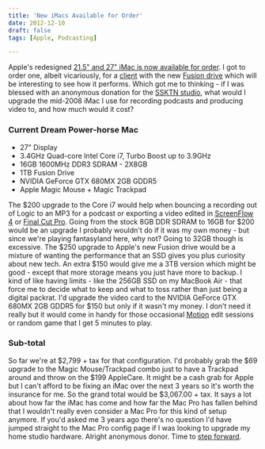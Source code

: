 ```yaml
---
title: 'New iMacs Available for Order'
date: 2012-12-10
draft: false
tags: [Apple, Podcasting]

---
```


Apple's redesigned [21.5" and 27" iMac is now available for order](http://www.apple.com/ca/imac/). I got to order one, albeit vicariously, for a [client](http://lemonproductions.ca) with the new [Fusion drive](http://www.apple.com/ca/imac/performance/) which will be interesting to see how it performs. Which got me to thinking - if I was blessed with an anonymous donation for the [SSKTN studio](http://ssktn.com), what would I upgrade the mid-2008 iMac I use for recording podcasts and producing video to, and how much would it cost?

### Current Dream Power-horse Mac

*   27" Display
*   3.4GHz Quad-core Intel Core i7, Turbo Boost up to 3.9GHz
*   16GB 1600MHz DDR3 SDRAM - 2X8GB
*   1TB Fusion Drive
*   NVIDIA GeForce GTX 680MX 2GB GDDR5
*   Apple Magic Mouse + Magic Trackpad

The $200 upgrade to the Core i7 would help when bouncing a recording out of Logic to an MP3 for a podcast or exporting a video edited in [ScreenFlow 4](http://target.georiot.com/Proxy.ashx?grid=9646&id=6PFrOqNV4B8&offerid=162397&type=3&subid=0&tmpid=3664&RD_PARM1=https%253A%252F%252Fitunes.apple.com%252Fca%252Fapp%252Fscreenflow-4%252Fid573279886%253Fmt%253D12%2526uo%253D4%2526partnerId%253D30) or [Final Cut Pro](http://target.georiot.com/Proxy.ashx?grid=9646&id=6PFrOqNV4B8&offerid=162397&type=3&subid=0&tmpid=3664&RD_PARM1=https%253A%252F%252Fitunes.apple.com%252Fca%252Fapp%252Ffinal-cut-pro%252Fid424389933%253Fmt%253D12%2526uo%253D4%2526partnerId%253D30). Going from the stock 8GB DDR SDRAM to 16GB for $200 would be an upgrade I probably wouldn't do if it was my own money - but since we're playing fantasyland here, why not? Going to 32GB though is excessive. The $250 upgrade to Apple's new Fusion drive would be a mixture of wanting the performance that an SSD gives you plus curiosity about new tech. An extra $150 would give me a 3TB version which might be good - except that more storage means you just have more to backup. I kind of like having limits - like the 256GB SSD on my MacBook Air - that force me to decide what to keep and what to toss rather than just being a digital packrat. I'd upgrade the video card to the NVIDIA GeForce GTX 680MX 2GB GDDR5 for $150 but only if it wasn't my money. I don't need it really but it would come in handy for those occasional [Motion](http://target.georiot.com/Proxy.ashx?grid=9646&id=6PFrOqNV4B8&offerid=162397&type=3&subid=0&tmpid=3664&RD_PARM1=https%253A%252F%252Fitunes.apple.com%252Fca%252Fapp%252Fmotion%252Fid434290957%253Fmt%253D12%2526uo%253D4%2526partnerId%253D30) edit sessions or random game that I get 5 minutes to play.

### Sub-total

So far we're at $2,799 + tax for that configuration. I'd probably grab the $69 upgrade to the Magic Mouse/Trackpad combo just to have a Trackpad around and throw on the $199 AppleCare. It might be a cash grab for Apple but I can't afford to be fixing an iMac over the next 3 years so it's worth the insurance for me. So the grand total would be $3,067.00 + tax. It says a lot about how far the iMac has come and how far the Mac Pro has fallen behind that I wouldn't really even consider a Mac Pro for this kind of setup anymore. If you'd asked me 3 years ago there's no question I'd have jumped straight to the Mac Pro config page if I was looking to upgrade my home studio hardware. Alright anonymous donor. Time to [step forward](http://www.ssktn.com/sponsorship/).